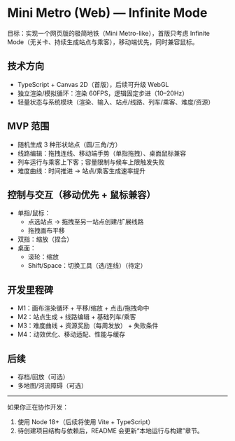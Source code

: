 # Mini Metro (Web) — Infinite Mode

目标：实现一个网页版的极简地铁（Mini Metro-like），首版只考虑 Infinite Mode（无关卡、持续生成站点与乘客），移动端优先，同时兼容鼠标。

## 技术方向
- TypeScript + Canvas 2D（首版），后续可升级 WebGL
- 独立渲染/模拟循环：渲染 60FPS，逻辑固定步进（10–20Hz）
- 轻量状态与系统模块（渲染、输入、站点/线路、列车/乘客、难度/资源）

## MVP 范围
- 随机生成 3 种形状站点（圆/三角/方）
- 线路编辑：拖拽连线、移动端手势（单指拖拽）、桌面鼠标兼容
- 列车运行与乘客上下客；容量限制与候车上限触发失败
- 难度曲线：时间推进 → 站点/乘客生成速率提升

## 控制与交互（移动优先 + 鼠标兼容）
- 单指/鼠标：
  - 点选站点 → 拖拽至另一站点创建/扩展线路
  - 拖拽画布平移
- 双指：缩放（捏合）
- 桌面：
  - 滚轮：缩放
  - Shift/Space：切换工具（选/连线）（待定）

## 开发里程碑
- M1：画布渲染循环 + 平移/缩放 + 点击/拖拽命中
- M2：站点生成 + 线路编辑 + 基础列车/乘客
- M3：难度曲线 + 资源奖励（每周发放） + 失败条件
- M4：动效优化、移动适配、性能与缓存

## 后续
- 存档/回放（可选）
- 多地图/河流障碍（可选）

---

如果你正在协作开发：
1. 使用 Node 18+（后续将使用 Vite + TypeScript）
2. 待创建项目结构与依赖后，README 会更新“本地运行与构建”章节。

